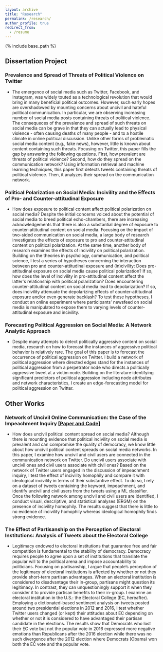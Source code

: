 ```yaml
---
layout: archive
title: "Research"
permalink: /research/
author_profile: true
redirect_from:
  - /resume
---
```


{% include base_path %}



## Dissertation Project

### Prevalence and Spread of Threats of Political Violence on Twitter

* The emergence of social media such as Twitter, Facebook, and Instagram, was widely touted as a technological revolution that would bring in many beneficial political outcomes. However, such early hopes are overshadowed by mounting concerns about uncivil and hateful political communication. In particular, we are observing increasing number of social media posts containing threats of political violence. The consequeces of the prevalence and spread of such threats on social media can be grave in that they can actually lead to physical violence - often causing deaths of many people - and to a hostile climate in online political discussion. Unlike other forms of problematic social media content (e.g., fake news), however, little is known about content containing such threats. Focusing on Twitter, this paper fills the gap by answering the following questions. First, how prevalent are threats of political violence? Second, how do they spread on the communication network? Using information retrieval and machine learning techniques, this paper first detects tweets containing threats of political violence. Then, it analyzes their spread on the communication network.

### Political  Polarization  on  Social  Media:  Incivility  and  the  Effects  of  Pro-  and  Counter-attitudinal Exposure
* How does exposure to political content affect political polarization on social media? Despite the initial concerns voiced about the potential of social media to breed political echo-chambers, there are increasing acknowledgements that there is also a substantial degree of exposure to counter-attitudinal content on social media. Focusing on the impact of two-sided communication on social media, a large body of research investigates the effects of exposure to pro and counter-attitudinal content on political polarization. At the same time, another body of research examines the effects of incivility on political polarization. Building on the theories in psychology, communication, and political science, I test a series of hypotheses concerning the interaction between pro and counter-attitudinal exposure and (in)civility: Does pro-attitudinal exposure on social media cause political polarization? If so, how does the level of incivility in pro-attitudinal content affect the latter's relationship with political polarization? Does encountering counter-attitudinal content on social media lead to depolarization? If so, does incivility attenuate the depolarizing effects of counter-attitudinal exposure and/or even generate backlash? To test these hypotheses, I conduct an online experiment where participants' newsfeed on social media is manipulated to expose them to varying levels of counter-attitudinal exposure and incivility. 

### Forecasting Political Aggression on Social Media: A Network Analytic Approach
* Despite many attempts to detect politically aggressive content on social media, research on how to forecast the instances of aggressive political behavior is relatively rare. The goal of this paper is to forecast the occurrence of political aggression on Twitter. I build a network of political aggression where directed edges stand for the instances of political aggression from a perpetrator node who directs a politically aggressive tweet at a victim node. Building on the literature identifying significant predictors of political aggression including node attributes and network characteristics, I create an edge-forecasting model for political aggression on Twitter.

## Other Works

### Network of Uncivil Online Communication: the Case of the Impeachment Inquiry  [[Paper and Code]](https://github.com/taegyoon-kim/Course-Project-SoDA502-STAT597)

* How does uncivil political content spread on social media? Although there is mounting evidence that political incivility on social media is prevalent and can compromise the quality of democracy, we know little about how uncivil political content spreads on social media networks. In this paper, I examine how uncivil and civil users are connected in the communication network on Twitter. Do uncivil users associate with uncivil ones and civil users associate with civil ones? Based on the network of Twitter users engaged in the discussion of impeachment inquiry, I test the effect of incivility homophily and compare it with ideological incivility in terms of their substantive effect. To do so, I rely on a dataset of tweets containing the keyword, impeachment, and identify uncivil and civil users from the tweets using a ML classifier. Once the following network among uncivil and civil users are identified, I conduct visual, descriptive, and statistical analyses (ERGM) on the presence of incivility homophily. The results suggest that there is little to no evidence of incivility homophily whereas ideological homophily finds strong evidence.

### The Effect of Partisanship on the Perception of Electoral Institutions: Analysis of Tweets about the Electoral College
* Legitimacy endowed to electoral institutions that guarantee free and fair competition is fundamental to the stability of democracy. Democracy requires people to agree upon a set of institutions that translate the popular will to the political arena and impose accountability to politicians. Focusing on partisanship, I argue that people’s perception of the legitimacy of electoral institutions is affected by whether or not they provide short-term partisan advantages. When an electoral institution is considered to disadvantage their in-group, partisans might question its legitimacy. In contrast, they can unquestioningly support it when they consider it to provide partisan benefits to their in-group. I examine an electoral institution in the U.S.: the Electoral College (EC, hereafter). Employing a dictionated-based sentiment analysis on tweets posted around two presidential elections in 2012 and 2016, I test whether Twitter users changed (or kept) their attitudes about EC depending on whether or not it is considered to have advantaged their partisan candidate in the elections. The results show that Democrats who lost their EC vote but not the popular vote in 2016 expressed more negative emotions than Republicans after the 2016 election while there was no such divergence after the 2012 election where Democrats (Obama) won both the EC vote and the popular vote.
